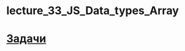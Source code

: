 # lecture_33_JS_Data_types_Array  

#  [Задачи ](https://github.com/schoolteacherMP/lecture_32_JS_Data_types_String/blob/main/tasks.md)  
